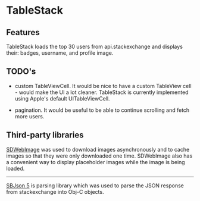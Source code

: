 # TableStack

## Features

TableStack loads the top 30 users from api.stackexchange and displays their: badges, username, and profile image. 

## TODO's

- custom TableViewCell. It would be nice to have a custom TableView cell - would make the UI a lot cleaner. TableStack is currently implemented using Apple's default UITableViewCell.

- pagination. It would be useful to be able to continue scrolling and fetch more users. 

## Third-party libraries

[SDWebImage](https://github.com/rs/SDWebImage) was used to download images asynchronously and to cache images so that they were only downloaded one time. SDWebImage also has a convenient way to display placeholder images while the image is being loaded.

---

[SBJson 5](https://github.com/stig/json-framework) is parsing library which was used to parse the JSON response from stackexchange into Obj-C objects. 

